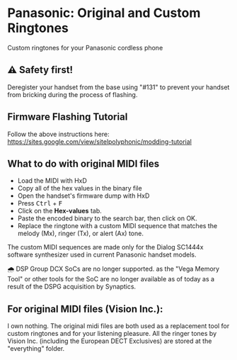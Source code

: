 # Panasonic: Original and Custom Ringtones
Custom ringtones for your Panasonic cordless phone

## ⚠ Safety first!
Deregister your handset from the base using "#131" to prevent your handset from bricking during the process of flashing.

## Firmware Flashing Tutorial
Follow the above instructions here: https://sites.google.com/view/sitelpolyphonic/modding-tutorial

## What to do with original MIDI files

- Load the MIDI with HxD
- Copy all of the hex values in the binary file
- Open the handset's firmware dump with HxD
- Press <kbd>Ctrl</kbd> + <kbd>F</kbd>
- Click on the <b>Hex-values</b> tab.
- Paste the encoded binary to the search bar, then click on OK.
- Replace the ringtone with a custom MIDI sequence that matches the melody (Mx), ringer (Tx), or alert (Ax) tone.

The custom MIDI sequences are made only for the Dialog SC1444x software synthesizer used in current Panasonic handset models.

🌧️ DSP Group DCX SoCs are no longer supported. as the "Vega Memory Tool" or other tools for the SoC are no longer available as of today as a result of the DSPG acquisition by Synaptics.

## For original MIDI files (Vision Inc.):
I own nothing.
The original midi files are both used as a replacement tool for custom ringtones and for your listening pleasure.
All the ringer tones by Vision Inc. (including the European DECT Exclusives) are stored at the "everything" folder.

